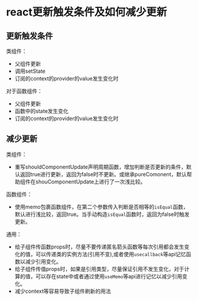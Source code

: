 # react更新触发条件及如何减少更新

## 更新触发条件

类组件：

- 父组件更新
- 调用setState
- 订阅的context的provider的value发生变化时

对于函数组件：

- 父组件更新
- 函数中的state发生变化
- 订阅的context的provider的value发生变化时



## 减少更新

类组件：

- 重写shouldComponentUpdate声明周期函数，增加判断是否更新的条件，默认返回true进行更新，返回为false时不更新。或继承pureComonent，默认帮助组件在shouComponentUpdate上进行了一次浅比较。

函数组件：

- 使用memo包裹函数组件，在第二个参数传入判断是否相等的`isEqual`函数，默认进行浅比较，返回true。当手动构造`isEqual`函数时，返回为false时触发更新。

通用：

- 给子组件传函数props时，尽量不要传递匿名箭头函数等每次引用都会发生变化的值，可以传递类的实例方法(引用不变),或者使用`usecallback`等api记忆函数以减少引用变化。
- 给子组件传值props时，如果是引用类型，尽量保证引用不发生变化，对于计算的值，可以存在state中或者通过使用`useMemo`等api进行记忆以减少引用变化。
- 减少context等容易导致子组件刷新的用法

